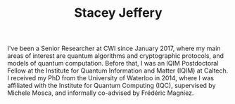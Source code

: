 ﻿---
title: Stacey Jeffery
lastname: Jeffery
role: Senior Researcher
interests:
  - quantum algorithms
  - quantum cryptography
social:
  - icon: link
    icon_pack: fas
    link: https://homepages.cwi.nl/~jeffery/
  - icon: envelope
    icon_pack: fas
    link: mailto:smjeffery@gmail.com
  - icon: google-scholar
    icon_pack: ai
    link: https://scholar.google.com/citations?hl=en&user=IdTbBfgAAAAJ
  - icon: twitter
    icon_pack: fab
    link: https://twitter.com/staceymjeffery
    
organizations:
  - name: CWI, Algorithms and Complexity
    url: https://www.cwi.nl/research/groups/algorithms-and-complexity
  - name: QuSoft
    url: https://qusoft.org/

email: ""
superuser: false
user_groups:
  - Permanent Members
  - CWI Algorithms and Complexity
  - QuSoft
highlight_name: false
---

I've been a Senior Researcher at CWI since January 2017, where my main areas of interest are quantum algorithms and cryptographic protocols, and models of quantum computation. Before that, I was an IQIM Postdoctoral Fellow at the Institute for Quantum Information and Matter (IQIM) at Caltech. I received my PhD from the University of Waterloo in 2014, where I was affiliated with the Institute for Quantum Computing (IQC), supervised by Michele Mosca, and informally co-advised by Frédéric Magniez.
